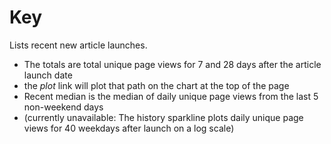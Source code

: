 Key
=====

Lists recent new article launches. 

- The totals are total unique page views for 7 and 28 days after the
  article launch date
- the *plot* link will plot that path on the chart at the top of the page
- Recent median is the median of daily unique page views from the last 5 non-weekend days
- (currently unavailable: The history sparkline plots daily unique page views for 40 weekdays after launch on a log scale)
